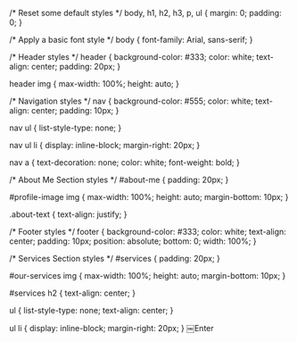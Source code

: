/* Reset some default styles */
body, h1, h2, h3, p, ul {
    margin: 0;
    padding: 0;
}

/* Apply a basic font style */
body {
    font-family: Arial, sans-serif;
}

/* Header styles */
header {
    background-color: #333;
    color: white;
    text-align: center;
    padding: 20px;
}

header img {
    max-width: 100%;
    height: auto;
}

/* Navigation styles */
nav {
    background-color: #555;
    color: white;
    text-align: center;
    padding: 10px;
}

nav ul {
    list-style-type: none;
}

nav ul li {
    display: inline-block;
    margin-right: 20px;
}

nav a {
    text-decoration: none;
    color: white;
    font-weight: bold;
}

/* About Me Section styles */
#about-me {
    padding: 20px;
}

#profile-image img {
    max-width: 100%;
    height: auto;
    margin-bottom: 10px;
}

.about-text {
    text-align: justify;
}

/* Footer styles */
footer {
    background-color: #333;
    color: white;
    text-align: center;
    padding: 10px;
    position: absolute;
    bottom: 0;
    width: 100%;
}

/* Services Section styles */
#services {
    padding: 20px;
}

#our-services img {
    max-width: 100%;
    height: auto;
    margin-bottom: 10px;
}

#services h2 {
    text-align: center;
}

ul {
    list-style-type: none;
    text-align: center;
}

ul li {
    display: inline-block;
    margin-right: 20px;
}
￼Enter
